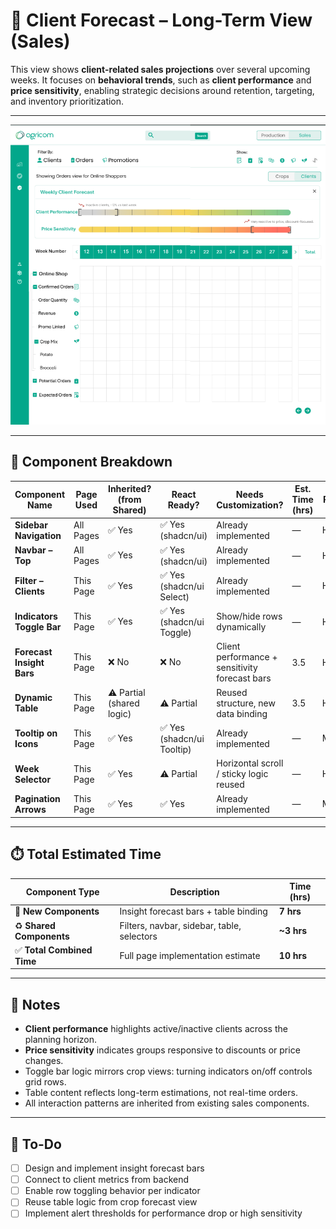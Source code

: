 # 👥 Client Forecast – Long-Term View (Sales)

This view shows **client-related sales projections** over several upcoming weeks. It focuses on **behavioral trends**, such as **client performance** and **price sensitivity**, enabling strategic decisions around retention, targeting, and inventory prioritization.

---

![Client Forecast – Long-Term](./images/sales-clients-long-term.png)

---

## 🧩 Component Breakdown

| Component Name             | Page Used              | Inherited? (from Shared) | React Ready?                            | Needs Customization?                          | Est. Time (hrs) | Priority | Status          | End Date |
|---------------------------|------------------------|--------------------------|-----------------------------------------|------------------------------------------------|------------------|----------|------------------|----------|
| **Sidebar Navigation**     | All Pages              | ✅ Yes                    | ✅ Yes (shadcn/ui)                       | Already implemented                           | —                | High     | ✅ Ready         |          |
| **Navbar – Top**           | All Pages              | ✅ Yes                    | ✅ Yes (shadcn/ui)                       | Already implemented                           | —                | High     | ✅ Ready         |          |
| **Filter – Clients**       | This Page              | ✅ Yes                    | ✅ Yes (shadcn/ui Select)                | Already implemented                           | —                | High     | ✅ Ready         |          |
| **Indicators Toggle Bar**  | This Page              | ✅ Yes                    | ✅ Yes (shadcn/ui Toggle)                | Show/hide rows dynamically                    | —                | High     | ✅ Ready         |          |
| **Forecast Insight Bars**  | This Page              | ❌ No                     | ❌ No                                    | Client performance + sensitivity forecast bars | 3.5              | High     | ⬜ Not Started   |          |
| **Dynamic Table**          | This Page              | ⚠️ Partial (shared logic) | ⚠️ Partial                              | Reused structure, new data binding             | 3.5              | High     | ⬜ Not Started   |          |
| **Tooltip on Icons**       | This Page              | ✅ Yes                    | ✅ Yes (shadcn/ui Tooltip)               | Already implemented                           | —                | Medium   | ✅ Ready         |          |
| **Week Selector**          | This Page              | ✅ Yes                    | ⚠️ Partial                              | Horizontal scroll / sticky logic reused       | —                | High     | ✅ Ready         |          |
| **Pagination Arrows**      | This Page              | ✅ Yes                    | ✅ Yes                                   | Already implemented                           | —                | Medium   | ✅ Ready         |          |

---

## ⏱️ Total Estimated Time

| Component Type          | Description                                                  | Time (hrs) |
|--------------------------|--------------------------------------------------------------|------------|
| 🧩 **New Components**     | Insight forecast bars + table binding                        | **7 hrs** |
| ♻️ **Shared Components**  | Filters, navbar, sidebar, table, selectors                   | **~3 hrs** |
| ✅ **Total Combined Time**| Full page implementation estimate                           | **10 hrs** |

---

## 📘 Notes

- **Client performance** highlights active/inactive clients across the planning horizon.
- **Price sensitivity** indicates groups responsive to discounts or price changes.
- Toggle bar logic mirrors crop views: turning indicators on/off controls grid rows.
- Table content reflects long-term estimations, not real-time orders.
- All interaction patterns are inherited from existing sales components.

---

## 🧭 To-Do

- [ ] Design and implement insight forecast bars
- [ ] Connect to client metrics from backend
- [ ] Enable row toggling behavior per indicator
- [ ] Reuse table logic from crop forecast view
- [ ] Implement alert thresholds for performance drop or high sensitivity
